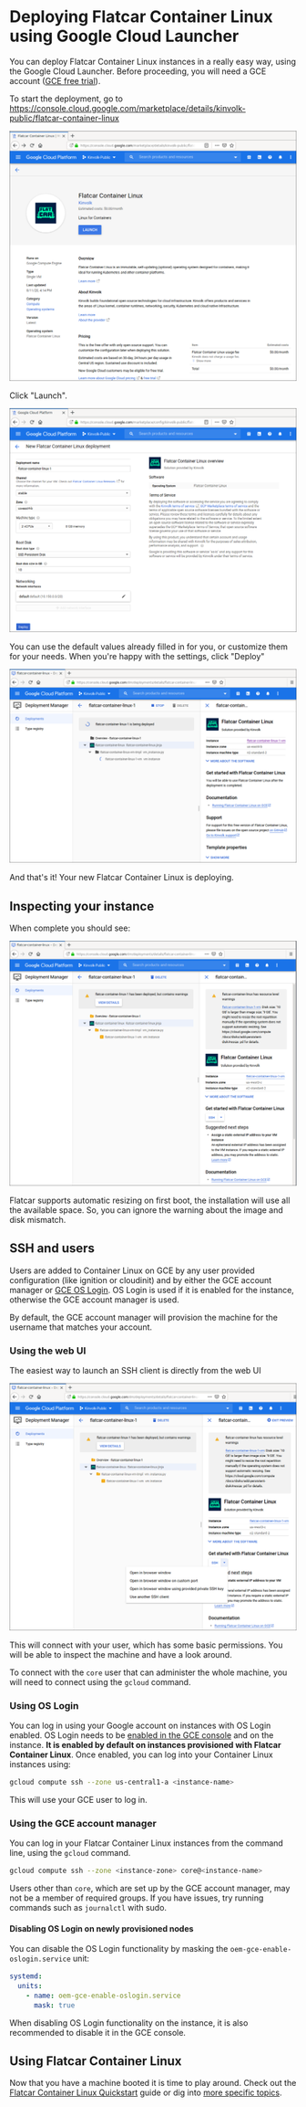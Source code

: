# Deploying Flatcar Container Linux using Google Cloud Launcher

You can deploy Flatcar Container Linux instances in a really easy way,
using the Google Cloud Launcher.  Before proceeding, you will need a GCE
account ([GCE free trial][free-trial]).

[free-trial]: https://cloud.google.com/free-trial/?utm_source=flatcar&utm_medium=partners&utm_campaign=partner-free-trial

To start the deployment, go to
<https://console.cloud.google.com/marketplace/details/kinvolk-public/flatcar-container-linux>

![](./img/gcl-landingpage.png)

Click "Launch".

![](./img/gcl-launcherconfig.png)

You can use the default values already filled in for you, or customize them
for your needs. When you're happy with the settings, click "Deploy"

![](./img/gcl-deploying.png)

And that's it! Your new Flatcar Container Linux is deploying.

## Inspecting your instance

When complete you should see:

![](./img/gcl-deployed.png)

Flatcar supports automatic resizing on first boot, the installation will
use all the available space. So, you can ignore the warning about the image
and disk mismatch.

## SSH and users

Users are added to Container Linux on GCE by any user provided
configuration (like ignition or cloudinit) and by either the GCE account
manager or [GCE OS
Login](https://cloud.google.com/compute/docs/instances/managing-instance-access).
OS Login is used if it is enabled for the instance, otherwise the GCE
account manager is used.

By default, the GCE account manager will provision the machine for the
username that matches your account.

### Using the web UI

The easiest way to launch an SSH client is directly from the web UI

![](./img/gcl-ssh.png)

This will connect with your user, which has some basic permissions. You
will be able to inspect the machine and have a look around.

To connect with the `core` user that can administer the whole machine, you
will need to connect using the `gcloud` command.

### Using OS Login

You can log in using your Google account on instances with OS Login
enabled. OS Login needs to be [enabled in the GCE
console](https://cloud.google.com/compute/docs/instances/managing-instance-access#enable_oslogin)
and on the instance. **It is enabled by default on instances provisioned with
Flatcar Container Linux**. Once enabled, you can log into your Container Linux
instances using:

```sh
gcloud compute ssh --zone us-central1-a <instance-name>
```

This will use your GCE user to log in.

### Using the GCE account manager

You can log in your Flatcar Container Linux instances from the command
line, using the `gcloud` command.

```sh
gcloud compute ssh --zone <instance-zone> core@<instance-name>
```

Users other than `core`, which are set up by the GCE account manager, may
not be a member of required groups. If you have issues, try running
commands such as `journalctl` with sudo.

#### Disabling OS Login on newly provisioned nodes

You can disable the OS Login functionality by masking the `oem-gce-enable-oslogin.service` unit:

```yaml
systemd:
  units:
    - name: oem-gce-enable-oslogin.service
      mask: true
```

When disabling OS Login functionality on the instance, it is also recommended to disable it in the GCE console.

## Using Flatcar Container Linux

Now that you have a machine booted it is time to play around. Check out the [Flatcar Container Linux Quickstart](quickstart.md) guide or dig into [more specific topics](https://docs.flatcar-linux.org).
